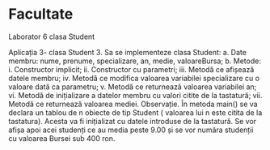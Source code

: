 # Facultate
Laborator 6 clasa Student

Aplicația 3- clasa Student
3. Sa se implementeze clasa Student:
a. Date membru: nume, prenume, specializare, an, medie, valoareBursa;
b. Metode:
i. Constructor implicit;
ii. Constructor cu parametri;
iii. Metodă ce afișează datele membru;
iv. Metodă ce modifica valoarea variabilei specializare cu o valoare dată
ca parametru;
v. Metodă ce returnează valoarea variabilei an;
vi. Metodă de inițializare a datelor membru cu valori citite de la tastatură;
vii. Metodă ce returnează valoarea mediei.
Observație. În metoda main() se va declara un tablou de n obiecte de tip Student (
valoarea lui n este citita de la tastatura). Acesta va fi inițializat cu datele introduse de la tastatură.
Se vor afișa apoi acei studenți ce au media peste 9.00 și se vor număra studenții cu valoarea
Bursei sub 400 ron.
